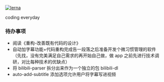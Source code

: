 [![lerna](https://img.shields.io/badge/maintained%20with-lerna-cc00ff.svg)](https://lerna.js.org/)

coding everyday

### 待办事项

- 阅读《重构-改善既有代码的设计》
- 自动加字幕功能+代码重构完成告一段落之后准备开发个微习惯管理的软件（先找，没有完美满足自己需求的再开始自己做，做 app 之前先进行技术调研，对比每种技术的优缺点）
- 将 bilibili-parser 拆分出来作为一个独立的包 bilibili-dl
- auto-add-subtitle 添加选项允许用户将字幕写进视频

